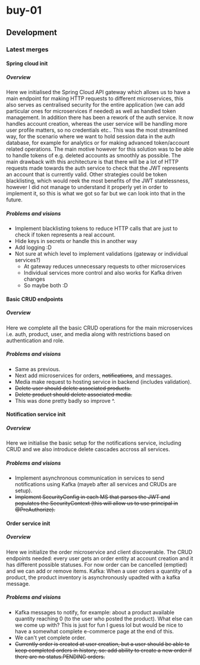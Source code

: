 # buy-01
## Development
### Latest merges
#### Spring cloud init
##### Overview
Here we initialised the Spring Cloud API gateway which allows us to have a main endpoint for making HTTP requests to different microservices, this also serves as centralised security for the entire application (we can add particular ones for microservices if needed) as well as handled token management.
In addition there has been a rework of the auth service. It now handles account creation, whereas the user service will be handling more user profile matters, so no credentials etc..
This was the most streamlined way, for the scenario where we want to hold session data in the auth database, for example for analytics or for making advanced token/account related operations.
The main motive however for this solution was to be able to handle tokens of e.g. deleted accounts as smoothly as possible. The main drawback with this architecture is that there will be a lot of HTTP requests made towards the auth service to check that the JWT represents an account that is currently valid.
Other strategies could be token blacklisting, which would reek the most benefits of the JWT statelessness, however I did not manage to understand it properly yet in order to implement it, so this is what we got so far but we can look into that in the future.
##### Problems and visions
- Implement blacklisting tokens to reduce HTTP calls that are just to check if token represents a real account.
- Hide keys in secrets or handle this in another way
- Add logging :D
- Not sure at which level to implement validations (gateway or individual services?)
  - At gateway reduces unnecessary requests to other microservices
  - Individual services more control and also works for Kafka driven changes
  - So maybe both :D
#### Basic CRUD endpoints
##### Overview
Here we complete all the basic CRUD operations for the main microservices i.e. auth, product, user, and media along with restrictions based on authentication and role.
##### Problems and visions
- Same as previous.
- Next add microservices for orders, ~~notifications~~, and messages.
- Media make request to hosting service in backend (includes validation).
- ~~Delete user should delete associated products.~~
- ~~Delete product should delete associated media.~~
- This was done pretty badly so improve ^.
#### Notification service init
##### Overview
Here we initialise the basic setup for the notifications service, including CRUD and we also introduce delete cascades accross all services.
##### Problems and visions
- Implement asynchronous communication in services to send notifications using Kafka (mayeb after all services and CRUDs are setup).
- ~~Implement SecurityConfig in each MS that parses the JWT and populates the SecurityContext (this will allow us to use principal in @PreAuthorize).~~
#### Order service init
##### Overview
Here we initialize the order microservice and client discoverable.
The CRUD endpoints needed: every user gets an order entity at account creation and it has different possible statuses. For now order can be cancelled (emptied) and we can add or remove items.
Kafka: When a user orders a quantity of a product, the product inventory is asynchronously upadted with a kafka message.
##### Problems and visions
- Kafka messages to notify, for example: about a product available quantity reaching 0 (to the user who posted the product). What else can we come up with? This is just for fun I guess lol but would be nice to have a somewhat complete e-commerce page at the end of this.
- We can't yet complete order.
- ~~Currently order is created at user creation, but a user should be able to keep completed orders in history, so: add ability to create a new order if there are no status.PENDING orders.~~
